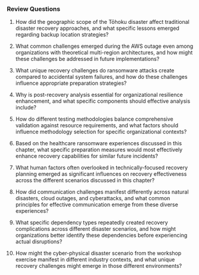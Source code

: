 
### Review Questions

1. How did the geographic scope of the Tōhoku disaster affect traditional disaster recovery approaches, and what specific lessons emerged regarding backup location strategies?

2. What common challenges emerged during the AWS outage even among organizations with theoretical multi-region architectures, and how might these challenges be addressed in future implementations?

3. What unique recovery challenges do ransomware attacks create compared to accidental system failures, and how do these challenges influence appropriate preparation strategies?

4. Why is post-recovery analysis essential for organizational resilience enhancement, and what specific components should effective analysis include?

5. How do different testing methodologies balance comprehensive validation against resource requirements, and what factors should influence methodology selection for specific organizational contexts?

6. Based on the healthcare ransomware experiences discussed in this chapter, what specific preparation measures would most effectively enhance recovery capabilities for similar future incidents?

7. What human factors often overlooked in technically-focused recovery planning emerged as significant influences on recovery effectiveness across the different scenarios discussed in this chapter?

8. How did communication challenges manifest differently across natural disasters, cloud outages, and cyberattacks, and what common principles for effective communication emerge from these diverse experiences?

9. What specific dependency types repeatedly created recovery complications across different disaster scenarios, and how might organizations better identify these dependencies before experiencing actual disruptions?

10. How might the cyber-physical disaster scenario from the workshop exercise manifest in different industry contexts, and what unique recovery challenges might emerge in those different environments?
